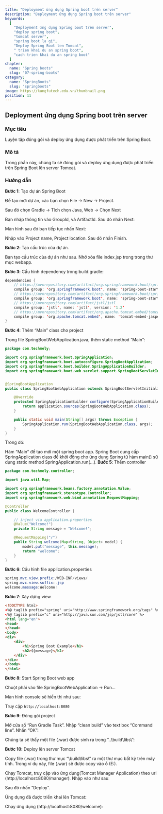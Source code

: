 ```yaml
---
title: "Deployment ứng dụng Spring boot trên server"
description: "Deployment ứng dụng Spring boot trên server"
keywords:
  [
    "Deployment ứng dụng Spring boot trên server",
    "deploy spring boot",
    "tomcat server",
    "spring boot la gi",
    "Deploy Spring Boot len Tomcat",
    " trien khai du an spring boot",
    "cach trien khai du an spring boot"
  ]
chapter:
  name: "Spring boots"
  slug: "07-spring-boots"
category:
  name: "SpringBoots"
  slug: "springboots"
image: https://kungfutech.edu.vn/thumbnail.png
position: 11
---
```


## Deployment ứng dụng Spring boot trên server

### Mục tiêu

Luyện tập đóng gói và deploy ứng dụng được phát triển trên Spring Boot.

### Mô tả

Trong phần này, chúng ta sẽ đóng gói và deploy ứng dụng được phát triển trên Spring Boot lên server Tomcat.

### Hướng dẫn

**Bước 1**: Tạo dự án Spring Boot

Để tạo mới dự án, các bạn chọn File -> New -> Project.

Sau đó chọn Gradle -> Tích chọn Java, Web -> Chọn Next


Bạn nhập thông tin vào GroupId, và ArtifactId. Sau đó nhấn Next:


Màn hình sau đó bạn tiếp tục nhấn Next:


Nhập vào Project name, Project location. Sau đó nhấn Finish.

**Bước 2**: Tạo cấu trúc của dự án.

Bạn tạo cấu trúc của dự án như sau. Nhớ xóa file index.jsp trong trong thư mục webapp.


**Bước 3**: Cấu hình dependency trong build.gradle:
```java
dependencies {
    // https://mvnrepository.com/artifact/org.springframework.boot/spring-boot-starter-web
    compile group: 'org.springframework.boot', name: 'spring-boot-starter-web', version: '2.0.2.RELEASE'
    // https://mvnrepository.com/artifact/org.springframework.boot/spring-boot-starter-tomcat
    compile group: 'org.springframework.boot', name: 'spring-boot-starter-tomcat', version: '2.0.2.RELEASE'
    // https://mvnrepository.com/artifact/jstl/jstl
    compile group: 'jstl', name: 'jstl', version: '1.2'
    // https://mvnrepository.com/artifact/org.apache.tomcat.embed/tomcat-embed-jasper
    compile group: 'org.apache.tomcat.embed', name: 'tomcat-embed-jasper', version: '9.0.8'
}
```
**Bước 4**: Thêm “Main” class cho project

Trong file SpringBootWebApplication.java, thêm static method “Main”:
```java
package com.techmely;

import org.springframework.boot.SpringApplication;
import org.springframework.boot.autoconfigure.SpringBootApplication;
import org.springframework.boot.builder.SpringApplicationBuilder;
import org.springframework.boot.web.servlet.support.SpringBootServletInitializer;


@SpringBootApplication
public class SpringBootWebApplication extends SpringBootServletInitializer {

    @Override
    protected SpringApplicationBuilder configure(SpringApplicationBuilder application) {
        return application.sources(SpringBootWebApplication.class);
    }

    public static void main(String[] args) throws Exception {
        SpringApplication.run(SpringBootWebApplication.class, args);
    }
}
```
Trong đó:

Hàm “Main” để tạo mới một spring boot app. Spring Boot cung cấp SpringApplication class để khởi động cho ứng dụng Spring từ hàm main() sử dụng static method SpringApplication.run(…).
**Bước 5**: Thêm controller
```java
package com.techmely.controller;

import java.util.Map;

import org.springframework.beans.factory.annotation.Value;
import org.springframework.stereotype.Controller;
import org.springframework.web.bind.annotation.RequestMapping;

@Controller
public class WelcomeController {

    // inject via application.properties
    @Value("Welcome!")
    private String message = "Welcome!";

    @RequestMapping("/")
    public String welcome(Map<String, Object> model) {
        model.put("message", this.message);
        return "welcome";
    }
}
```
**Bước 6**: Cấu hình file application.properties
```java
spring.mvc.view.prefix:/WEB-INF/views/
spring.mvc.view.suffix:.jsp
welcome.message:Welcome!
```
**Bước 7**: Xây dựng view
```html
<!DOCTYPE html>
<%@ taglib prefix="spring" uri="http://www.springframework.org/tags" %>
<%@ taglib prefix="c" uri="http://java.sun.com/jsp/jstl/core" %>
<html lang="en">
<head>
</head>
<body>
<div>
    <div>
        <h1>Spring Boot Example</h1>
        <h2>${message}</h2>
    </div>
</div>
</body>
</html>
```
**Bước 8**: Start Spring Boot web app

Chuột phải vào file SpringBootWebApplication -> Run…


Màn hình console sẽ hiển thị như sau:


Truy cập `http://localhost:8080`


**Bước 9**: Đóng gói project

Mở cửa sổ “Run Gradle Task”. Nhập “clean build” vào text box “Command line”. Nhấn “OK”:


Chúng ta sẽ thấy một file (.war) được sinh ra trong “..\build\libs\”:


**Bước 10**: Deploy lên server Tomcat

Copy file (.war) trong thư mục “\build\libs\” ra một thư mục bất kỳ trên máy tính. Trong ví dụ này, file (.war) sẽ được copy vào ổ (E:\).

Chạy Tomcat, truy cập vào ứng dụng(Tomcat Manager Application) theo url (http://localhost:8080/manager). Nhập vào như sau:


Sau đó nhấn “Deploy”.

Ứng dụng đã được triển khai lên Tomcat:


Chạy ứng dụng (http://localhost:8080/welcome):
